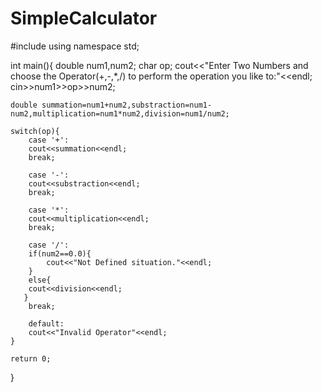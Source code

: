 # SimpleCalculator
#include<iostream>
using namespace std;

int main(){
    double num1,num2;
    char op;
    cout<<"Enter Two Numbers and choose the Operator(+,-,*,/) to perform the operation you like to:"<<endl;
    cin>>num1>>op>>num2;
    
    double summation=num1+num2,substraction=num1-num2,multiplication=num1*num2,division=num1/num2;

    switch(op){
        case '+':
        cout<<summation<<endl;
        break;

        case '-':
        cout<<substraction<<endl;
        break;

        case '*':
        cout<<multiplication<<endl;
        break;

        case '/':
        if(num2==0.0){
            cout<<"Not Defined situation."<<endl;
        }
        else{
        cout<<division<<endl;
       }
        break;

        default:
        cout<<"Invalid Operator"<<endl;
    }

    return 0;
}
